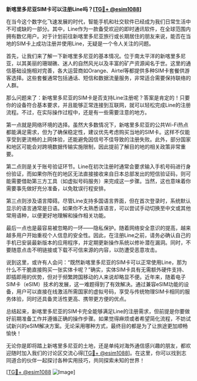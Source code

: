**新喀里多尼亚SIM卡可以注册Line吗？[[TG💪+ @esim1088](https://t.me/s/esim1088)]**

在当今这个数字化飞速发展的时代，智能手机和社交软件已经成为我们日常生活中不可或缺的一部分。其中，Line作为一款备受欢迎的即时通讯软件，在全球范围内拥有数亿用户。对于计划前往新喀里多尼亚旅行或长期居住的朋友来说，能否在当地的SIM卡上成功注册并使用Line，无疑是一个令人关注的问题。

首先，让我们来了解一下新喀里多尼亚的基本情况。位于南太平洋的新喀里多尼亚，以其美丽的珊瑚礁、迷人的自然风光以及丰富的矿产资源闻名于世。这里的通信基础设施相对完善，各大运营商如Orange、Airtel等都提供多种SIM卡套餐供游客选择。这些套餐通常包括通话、短信和数据流量服务，非常适合需要保持联络的人群。

那么问题来了：新喀里多尼亚的SIM卡是否支持Line注册呢？答案是肯定的！只要你的设备符合基本要求，并且能够正常连接到互联网，就可以轻松完成Line的注册流程。不过，在实际操作过程中，还是有一些需要注意的地方。

第一点就是网络环境的选择。虽然大多数情况下，新喀里多尼亚的公共Wi-Fi热点都能满足需求，但为了确保稳定性，建议优先考虑购买当地的SIM卡。这样不仅能享受到更流畅的上网体验，还能避免因信号不佳导致的注册失败。此外，部分国家和地区可能会对跨境数据传输实施限制，因此提前了解目的地的相关政策非常重要。

第二点则是关于账号验证环节。Line在初次注册时通常会要求输入手机号码进行身份验证，而如果你所在的地区无法直接接收来自日本总部发出的短信验证码，则可能需要借助第三方工具（如虚拟号码服务）来完成这一步骤。当然，这也意味着你需要事先做好充分准备，以免耽误行程安排。

第三点则涉及语言障碍。尽管Line支持多国语言界面，但在首次登录时，系统默认显示的语言通常是日语。如果你不太熟悉该语言，可以尝试手动切换至中文或其他常用语种，以便更好地理解和操作相关功能。

最后一点也是最容易被忽略的一环——隐私保护。随着网络安全意识的提高，越来越多用户开始重视个人信息的安全性。因此，在注册Line之前，请务必确认自己的手机已安装最新版本的应用程序，并定期更新操作系统以修补潜在漏洞。同时，不要随意点击不明链接或下载不可信来源的内容，以防遭受恶意攻击。

说到这里，或许有人会问：“既然新喀里多尼亚的SIM卡可以正常使用Line，那为什么不干脆直接购买一张实体卡呢？”确实，实体SIM卡具有无需额外硬件支持、即插即用的优势，但对于频繁跨国移动的人来说却略显不便。近年来，随着电子SIM卡（eSIM）技术的发展，这一难题得到了有效解决。通过兼容eSIM功能的设备，用户可以直接在线激活所需国家的虚拟号码，享受与传统物理SIM卡相同的服务体验，同时还具备灵活性更高、携带更方便的优点。

总结起来，新喀里多尼亚的SIM卡完全能够满足Line的注册需求，但前提是你要做好前期准备工作并遵循正确的操作步骤。如果觉得麻烦或者希望简化流程，不妨试试新兴的eSIM解决方案。无论采用哪种方式，最终目的都是为了让旅途更加顺畅愉快！

无论你是即将踏上新喀里多尼亚的土地，还是单纯对海外通信感兴趣的朋友，都欢迎随时加入我们的讨论区交流心得[[TG💪+ @esim1088](https://t.me/s/esim1088)]。在这里，你可以找到志同道合的伙伴一起探讨各种实用技巧，共同探索未知的世界！

[[TG💪+ @esim1088](https://t.me/s/esim1088) ![Image](https://i.postimg.cc/4NQfJmqS/Snipaste-2025-05-13-00-14-12.png)]